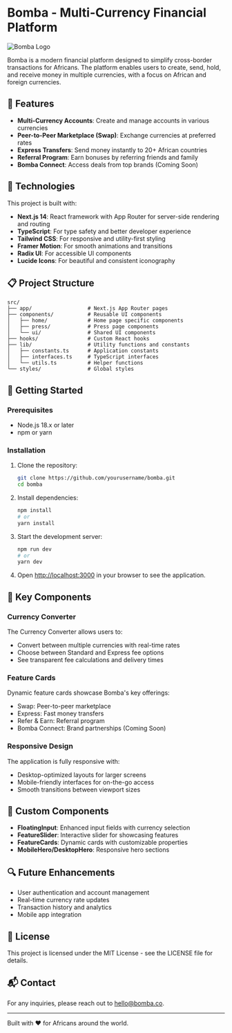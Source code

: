 # Bomba - Multi-Currency Financial Platform

![Bomba Logo](public/images/logo.svg)

Bomba is a modern financial platform designed to simplify cross-border transactions for Africans. The platform enables users to create, send, hold, and receive money in multiple currencies, with a focus on African and foreign currencies.

## 🌟 Features

- **Multi-Currency Accounts**: Create and manage accounts in various currencies
- **Peer-to-Peer Marketplace (Swap)**: Exchange currencies at preferred rates
- **Express Transfers**: Send money instantly to 20+ African countries
- **Referral Program**: Earn bonuses by referring friends and family
- **Bomba Connect**: Access deals from top brands (Coming Soon)

## 🚀 Technologies

This project is built with:

- **Next.js 14**: React framework with App Router for server-side rendering and routing
- **TypeScript**: For type safety and better developer experience
- **Tailwind CSS**: For responsive and utility-first styling
- **Framer Motion**: For smooth animations and transitions
- **Radix UI**: For accessible UI components
- **Lucide Icons**: For beautiful and consistent iconography

## 📋 Project Structure

```
src/
├── app/                  # Next.js App Router pages
├── components/           # Reusable UI components
│   ├── home/             # Home page specific components
│   ├── press/            # Press page components
│   └── ui/               # Shared UI components
├── hooks/                # Custom React hooks
├── lib/                  # Utility functions and constants
│   ├── constants.ts      # Application constants
│   ├── interfaces.ts     # TypeScript interfaces
│   └── utils.ts          # Helper functions
└── styles/               # Global styles
```

## 🔧 Getting Started

### Prerequisites

- Node.js 18.x or later
- npm or yarn

### Installation

1. Clone the repository:

   ```bash
   git clone https://github.com/yourusername/bomba.git
   cd bomba
   ```

2. Install dependencies:

   ```bash
   npm install
   # or
   yarn install
   ```

3. Start the development server:

   ```bash
   npm run dev
   # or
   yarn dev
   ```

4. Open [http://localhost:3000](http://localhost:3000) in your browser to see the application.

## 📱 Key Components

### Currency Converter

The Currency Converter allows users to:

- Convert between multiple currencies with real-time rates
- Choose between Standard and Express fee options
- See transparent fee calculations and delivery times

### Feature Cards

Dynamic feature cards showcase Bomba's key offerings:

- Swap: Peer-to-peer marketplace
- Express: Fast money transfers
- Refer & Earn: Referral program
- Bomba Connect: Brand partnerships (Coming Soon)

### Responsive Design

The application is fully responsive with:

- Desktop-optimized layouts for larger screens
- Mobile-friendly interfaces for on-the-go access
- Smooth transitions between viewport sizes

## 🧩 Custom Components

- **FloatingInput**: Enhanced input fields with currency selection
- **FeatureSlider**: Interactive slider for showcasing features
- **FeatureCards**: Dynamic cards with customizable properties
- **MobileHero/DesktopHero**: Responsive hero sections

## 🔍 Future Enhancements

- User authentication and account management
- Real-time currency rate updates
- Transaction history and analytics
- Mobile app integration

## 📄 License

This project is licensed under the MIT License - see the LICENSE file for details.

## 📬 Contact

For any inquiries, please reach out to hello@bomba.co.

---

Built with ❤️ for Africans around the world.
